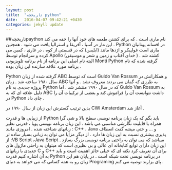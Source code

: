 ```yaml
---
layout: post
title:  "تاریخچه python"
date:   2016-04-07 09:42:21 +0430
categories: jekyll update
---
```

##تاریخچهpaython
نام ماری است . که برای کشتن طعمه های خود آنها را خفه می کند . این مار در
 آسیا ، آفریقا و استرالیا یافت می شود . همچنین Python در افسانه یونانیان ماری است غولپیکر و اژدها مانند (ابلیس) که در قسمتی از کوه ، در غاری ، کمین می کرده و سرانجام توسط Apollo (خدای آفتاب و زمین و شعر و موسیقی ) کشته شد .
البته نام اصلی این برنامه از نام برنامه تلویزیونی Monti Python گرفته شده که نام برنامه مورد علاقه سازنده این زبان بوده .

Python گرفته شده از زبان ABC است که توسط Guido Van Rossum و همکارانش در سال ۱۹۸۰ ساخته شد . زبان ABC به طرزی که گمان می بردند معروف نشد . و آنها پروژه جدیدی به نام Python که در سال ۱۹۹۰ منتشر شد . اما Guido Van Rossum به دلیل علاقه ای که به ABC داشت نتوانست آن را فراموش کند و بعضی از ترکیبات آن را در Python جای داد .

بدین ترتیب گسترش این زبان از سال ۱۹۹۰ در CWI Amsterdam آغاز شد .

از زیبایی ها و قدرت Python باید بگم که یک زبان برنامه نویسی سطح بالا و شی گرا همراه با قابلیت نگارشی مناسبی می باشد . این زبان برنامه نویسی پویا ، قدرتی نظیر زبانهای شناخته شده . امروزی مانند : C++ ، Java و … و حتی میشه گفت انعطاف پذیری بیشتری نسبت به این زبان ها دارد . از دیگر مزایا می توان به زبانی بسیار ساده تر از :VB Script ،Java Script میباشد که می توان به راحتی برنامه نویسی بزرگ بسازد . این زبان دارای توابع کتابخانه ای عالی و بی نظیری است که میتوان به راحتی ماژول های جدیدی با زبانهای C و C++ برای آن تعریف کرد نکته ای که خیلی حائز اهمیت است و باید به آن اشاره کنیم قدرت Python در برنامه نویسی تحت شبکه است .
در پایان هم این زبان رو به همه کسانی که می خواهد به دنیای Programing پای بزارند توصیه می کنم .